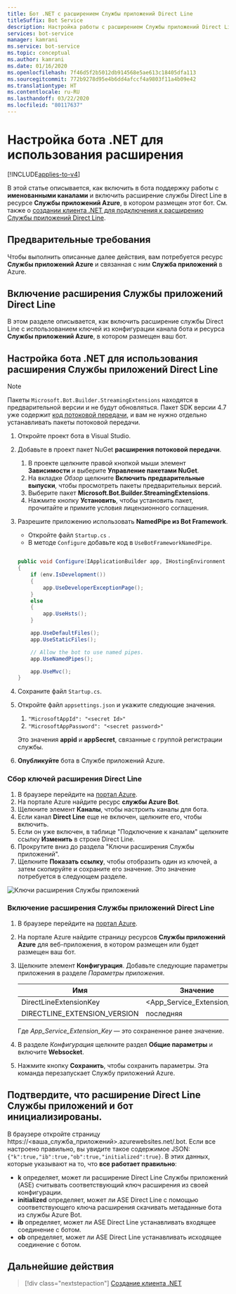 ```yaml
---
title: Бот .NET с расширением Службы приложений Direct Line
titleSuffix: Bot Service
description: Настройка работы с расширением Службы приложений Direct Line в боте .NET
services: bot-service
manager: kamrani
ms.service: bot-service
ms.topic: conceptual
ms.author: kamrani
ms.date: 01/16/2020
ms.openlocfilehash: 7f46d5f2b5012db914568e5ae613c18405dfa113
ms.sourcegitcommit: 772b9278d95e4b6dd4afccf4a9803f11a4b09e42
ms.translationtype: HT
ms.contentlocale: ru-RU
ms.lasthandoff: 03/22/2020
ms.locfileid: "80117637"
---
```

# <a name="configure-net-bot-for-extension"></a>Настройка бота .NET для использования расширения

[!INCLUDE[applies-to-v4](includes/applies-to.md)]

В этой статье описывается, как включить в бота поддержку работы с **именованными каналами** и включить расширение службы Direct Line в ресурсе **Службы приложений Azure**, в котором размещен этот бот. См. также о [создании клиента .NET для подключения к расширению Службы приложений Direct Line](bot-service-channel-directline-extension-net-client.md).


## <a name="prerequisites"></a>Предварительные требования

Чтобы выполнить описанные далее действия, вам потребуется ресурс **Службы приложений Azure** и связанная с ним **Служба приложений** в Azure.

## <a name="enable-direct-line-app-service-extension"></a>Включение расширения Службы приложений Direct Line

В этом разделе описывается, как включить расширение службы Direct Line с использованием ключей из конфигурации канала бота и ресурса **Службы приложений Azure**, в котором размещен ваш бот.

## <a name="update-net-bot-to-use-direct-line-app-service-extension"></a>Настройка бота .NET для использования расширения Службы приложений Direct Line

> [!NOTE]
> Пакеты `Microsoft.Bot.Builder.StreamingExtensions` находятся в предварительной версии и не будут обновляться. Пакет SDK версии 4.7 уже содержит [код потоковой передачи](https://github.com/microsoft/botbuilder-dotnet/tree/master/libraries/Microsoft.Bot.Builder/Streaming), и вам не нужно отдельно устанавливать пакеты потоковой передачи.

1. Откройте проект бота в Visual Studio.
2. Добавьте в проект пакет NuGet **расширения потоковой передачи**.
    1. В проекте щелкните правой кнопкой мыши элемент **Зависимости** и выберите **Управление пакетами NuGet**.
    2. На вкладке *Обзор* щелкните **Включить предварительные выпуски**, чтобы просмотреть пакеты предварительных версий.
    3. Выберите пакет **Microsoft.Bot.Builder.StreamingExtensions**.
    4. Нажмите кнопку **Установить**, чтобы установить пакет, прочитайте и примите условия лицензионного соглашения.
3. Разрешите приложению использовать **NamedPipe из Bot Framework**.
    - Откройте файл `Startup.cs` .
    - В методе ``Configure`` добавьте код в ``UseBotFrameworkNamedPipe``.

    ```csharp

    public void Configure(IApplicationBuilder app, IHostingEnvironment env)
    {
        if (env.IsDevelopment())
        {
            app.UseDeveloperExceptionPage();
        }
        else
        {
            app.UseHsts();
        }

        app.UseDefaultFiles();
        app.UseStaticFiles();

        // Allow the bot to use named pipes.
        app.UseNamedPipes();

        app.UseMvc();
    }
    ```

4. Сохраните файл `Startup.cs`.
5. Откройте файл `appsettings.json` и укажите следующие значения.
    1. `"MicrosoftAppId": "<secret Id>"`
    2. `"MicrosoftAppPassword": "<secret password>"`

    Это значения **appid** и **appSecret**, связанные с группой регистрации службы.

6. **Опубликуйте** бота в Службе приложений Azure.

### <a name="gather-your-direct-line-extension-keys"></a>Сбор ключей расширения Direct Line

1. В браузере перейдите на [портал Azure](https://portal.azure.com/).
1. На портале Azure найдите ресурс **службы Azure Bot**.
1. Щелкните элемент **Каналы**, чтобы настроить каналы для бота.
1. Если канал **Direct Line** еще не включен, щелкните его, чтобы включить.
1. Если он уже включен, в таблице "Подключение к каналам" щелкните ссылку **Изменить** в строке Direct Line.
1. Прокрутите вниз до раздела "Ключи расширения Службы приложений".
1. Щелкните **Показать ссылку**, чтобы отобразить один из ключей, а затем скопируйте и сохраните его значение. Это значение потребуется в следующем разделе.

![Ключи расширения Службы приложений](./media/channels/direct-line-extension-extension-keys.png)

### <a name="enable-the-direct-line-app-service-extension"></a>Включение расширения Службы приложений Direct Line

1. В браузере перейдите на [портал Azure](https://portal.azure.com/).
1. На портале Azure найдите страницу ресурсов **Службы приложений Azure** для веб-приложения, в котором размещен или будет размещен ваш бот.
1. Щелкните элемент **Конфигурация**. Добавьте следующие параметры приложения в разделе *Параметры приложения*.

    |Имя|Значение|
    |---|---|
    |DirectLineExtensionKey|<App_Service_Extension_Key>|
    |DIRECTLINE_EXTENSION_VERSION|последняя|

    Где *App_Service_Extension_Key* — это сохраненное ранее значение.

1. В разделе *Конфигурация* щелкните раздел **Общие параметры** и включите **Websocket**.
1. Нажмите кнопку **Сохранить**, чтобы сохранить параметры. Эта команда перезапускает Службу приложений Azure.

## <a name="confirm-direct-line-app-extension-and-the-bot-are-initialized"></a>Подтвердите, что расширение Direct Line Службы приложений и бот инициализированы.

В браузере откройте страницу https://<ваша_служба_приложений>.azurewebsites.net/.bot.
Если все настроено правильно, вы увидите такое содержимое JSON: `{"k":true,"ib":true,"ob":true,"initialized":true}`. В этих данных, которые указывают на то, что **все работает правильно**:

- **k** определяет, может ли расширение Direct Line Службы приложений (ASE) считывать соответствующий ключ расширения из своей конфигурации.
- **initialized** определяет, может ли ASE Direct Line с помощью соответствующего ключа расширения скачивать метаданные бота из службы Azure Bot.
- **ib** определяет, может ли ASE Direct Line устанавливать входящее соединение с ботом.
- **ob** определяет, может ли ASE Direct Line устанавливать исходящее соединение с ботом.

## <a name="next-steps"></a>Дальнейшие действия

> [!div class="nextstepaction"]
> [Создание клиента .NET](./bot-service-channel-directline-extension-net-client.md)
